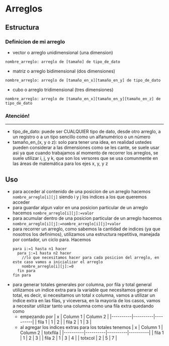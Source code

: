 # Arreglos

## Estructura
### Definicion de mi arreglo
- vector o arreglo unidimensional (una dimension)
```
nombre_arreglo: arreglo de [tamaño] de tipo_de_dato
```
- matriz o arreglo bidimensional (dos dimensiones)
```
nombre_arreglo: arreglo de [tamaño_en_x][tamaño_en_y] de tipo_de_dato
```
- cubo o arreglo tridimensional (tres dimensiones)
```
nombre_arreglo: arreglo de [tamaño_en_x][tamaño_en_y][tamaño_en_z] de tipo_de_dato
```

### Atención!
---
  - tipo_de_dato: puede ser CUALQUIER tipo de dato, desde otro arreglo, a un registro o a un tipo sencillo como un alfanumérico o un número
  - tamaño_en_(x, y o z): solo para tener una idea, en realidad ustedes pueden considerar a las dimensiones como se les cante, se suele usar asi ya que cuando trabajamos al momento de recorrer los arreglos, se suele utilizar i, j, y k, que son los versores que se usa comunmente en las áreas de matemática para los ejes x, y, y z

## Uso
- para acceder al contenido de una posicion de un arreglo hacemos `nombre_arreglo[i][j]` siendo i y j los indices a los que queremos acceder
- para guardar algun valor en una posicion particular de un arreglo hacemos `nombre_arreglo[i][j]:=valor`
- para acumular dentro de una posicion particular de un arreglo hacemos `nombre_arreglo[i][j]:=nombre_arreglo[i][j]+valor`
- para recorrer un arreglo, como sabemos la cantidad de indices (ya que nosotros los definimos), utilizamos una estructura repetitiva, manejada por contador, un ciclo para. Hacemos
  ```
  para i:=1 hasta n1 hacer
    para j:=1 hasta n2 hacer
      //lo que necesitamos hacer para cada posicion del arreglo, en este caso vamos a inicializar el arreglo
      nombre_arreglo[i][j]:=0
    fin para
  fin para
  ```
- para generar totales generales por columna, por fila y total general utilizamos un indice extra para la variable que necesitamos generar el total, es decir, si necesitamos un total x columna, vamos a utilizar un indice extra en las filas, y viceversa, en la mayoria de los casos, vamos a necesitar utilizar tanto una columna como una fila extra quedando como
  - empezando por
    |     x    | Column 1 | Column 2 |
    |----------|----------|----------|
    | fila 1   |     1    |     2    |
    | fila 2   |     1    |     3    |
  - al agregar los indices extras para los totales tenemos
    |     x    | Column 1 | Column 2 | totxfila |
    |----------|----------|----------|----------|
    | fila 1   |     1    |     2    |     3    |
    | fila 2   |     1    |     3    |     4    |
    | totxcol  |     2    |     5    |     7    |

## 